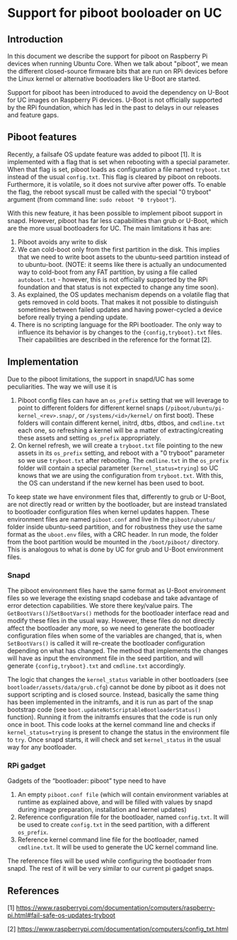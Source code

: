 # Support for piboot booloader on UC

## Introduction

In this document we describe the support for piboot on Raspberry Pi
devices when running Ubuntu Core. When we talk about "piboot", we mean
the different closed-source firmware bits that are run on RPi devices
before the Linux kernel or alternative bootloaders like U-Boot are
started.

Support for piboot has been introduced to avoid the dependency on
U-Boot for UC images on Raspberry Pi devices. U-Boot is not officially
supported by the RPi foundation, which has led in the past to delays
in our releases and feature gaps.

## Piboot features

Recently, a failsafe OS update feature was added to piboot [1]. It is
implemented with a flag that is set when rebooting with a special
parameter. When that flag is set, piboot loads as configuration a file
named `tryboot.txt` instead of the usual `config.txt`. This flag is
cleared by piboot on reboots. Furthermore, it is volatile, so it does
not survive after power offs. To enable the flag, the reboot syscall
must be called with the special "0 tryboot" argument (from command
line: `sudo reboot "0 tryboot"`).

With this new feature, it has been possible to implement piboot
support in snapd. However, piboot has far less capabilities than grub
or U-Boot, which are the more usual bootloaders for UC. The main
limitations it has are:

1. Piboot avoids any write to disk
1. We can cold-boot only from the first partition in the disk. This
   implies that we need to write boot assets to the ubuntu-seed
   partition instead of to ubuntu-boot. (NOTE: it seems like there is
   actually an undocumented way to cold-boot from any FAT partition,
   by using a file called `autoboot.txt` - however, this is not
   officially supported by the RPi foundation and that status is not
   expected to change any time soon).
1. As explained, the OS updates mechanism depends on a volatile flag
   that gets removed in cold boots. That makes it not possible to
   distinguish sometimes between failed updates and having
   power-cycled a device before really trying a pending update.
1. There is no scripting language for the RPi bootloader. The only way
   to influence its behavior is by changes to the
   `{config,tryboot}.txt` files. Their capabilities are described in
   the reference for the format [2].

## Implementation

Due to the piboot limitations, the support in snapd/UC has some
peculiarities. The way we will use it is

1. Piboot config files can have an `os_prefix` setting that we will
   leverage to point to different folders for different kernel snaps
   (`/piboot/ubuntu/pi-kernel_<rev>.snap/`, or `/systems/<id>/kernel/`
   on first boot). These folders will contain different kernel,
   initrd, dtbs, dtbos, and `cmdline.txt` each one, so refreshing a
   kernel will be a matter of extracting/creating these assets and
   setting `os_prefix` appropriately.
1. On kernel refresh, we will create a `tryboot.txt` file pointing to
   the new assets in its `os_prefix` setting, and reboot with a "0
   tryboot" parameter so we use `tryboot.txt` after rebooting. The
   `cmdline.txt` in the `os_prefix` folder will contain a special
   parameter (`kernel_status=trying`) so UC knows that we are using
   the configuration from `tryboot.txt`. With this, the OS can
   understand if the new kernel has been used to boot.

To keep state we have environment files that, differently to grub or
U-Boot, are not directly read or written by the bootloader, but are
instead translated to bootloader configuration files when kernel
updates happen. These environment files are named `piboot.conf` and
live in the `piboot/ubuntu/` folder inside ubuntu-seed partition, and
for robustness they use the same format as the `uboot.env` files, with
a CRC header. In run mode, the folder from the boot partition would be
mounted in the `/boot/piboot/` directory. This is analogous to what is
done by UC for grub and U-Boot environment files.

### Snapd

The piboot environment files have the same format as U-Boot
environment files so we leverage the existing snapd codebase and take
advantage of error detection capabilities. We store there key/value
pairs. The `GetBootVars()`/`SetBootVars()` methods for the bootloader
interface read and modify these files in the usual way. However, these
files do not directly affect the bootloader any more, so we need to
generate the bootloader configuration files when some of the variables
are changed, that is, when `SetBootVars()` is called it will re-create
the bootloader configuration depending on what has changed. The method
that implements the changes will have as input the environment file in
the seed partition, and will generate `{config,tryboot}.txt` and
`cmdline.txt` accordingly.

The logic that changes the `kernel_status` variable in other
bootloaders (see `bootloader/assets/data/grub.cfg`) cannot be done by
piboot as it does not support scripting and is closed source. Instead,
basically the same thing has been implemented in the initramfs, and it
is run as part of the snap bootstrap code (see
`boot.updateNotScriptableBootloaderStatus()` function). Running it
from the initramfs ensures that the code is run only once in
boot. This code looks at the kernel command line and checks if
`kernel_status=trying` is present to change the status in the
environment file to `try`. Once snapd starts, it will check and set
`kernel_status` in the usual way for any bootloader.

### RPi gadget

Gadgets of the “bootloader: piboot” type need to have

1. An empty `piboot.conf file` (which will contain environment variables
   at runtime as explained above, and will be filled with values by
   snapd during image preparation, installation and kernel updates)
1. Reference configuration file for the bootloader, named
   `config.txt`. It will be used to create `config.txt` in the seed
   partition, with a different `os_prefix`.
1. Reference kernel command line file for the bootloader, named
   `cmdline.txt`. It will be used to generate the UC kernel
   command line.

The reference files will be used while configuring the bootloader from
snapd. The rest of it will be very similar to our current pi gadget
snaps.

## References

[1] https://www.raspberrypi.com/documentation/computers/raspberry-pi.html#fail-safe-os-updates-tryboot

[2] https://www.raspberrypi.com/documentation/computers/config_txt.html
